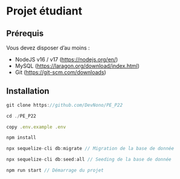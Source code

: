 # Projet étudiant

## Prérequis

Vous devez disposer d’au moins : 

- NodeJS v16 / v17 (https://nodejs.org/en/)
- MySQL (https://laragon.org/download/index.html)
- Git (https://git-scm.com/downloads)

## Installation 

```jsx
git clone https://github.com/DevNono/PE_P22

cd ./PE_P22

copy .env.example .env 

npm install

npx sequelize-cli db:migrate // Migration de la base de donnée

npx sequelize-cli db:seed:all // Seeding de la base de donnée

npm run start // Démarrage du projet
```
